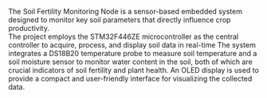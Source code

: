 
The Soil Fertility Monitoring Node is a sensor-based embedded system designed to monitor key soil parameters that directly influence crop productivity. <br> The project employs the STM32F446ZE microcontroller as the central controller to acquire, process, and display soil data in real-time The system integrates a DS18B20 temperature probe to measure soil temperature and a soil moisture sensor to monitor water content in the soil, both of which are crucial indicators of soil fertility and plant health. An OLED display is used to provide a compact and user-friendly interface for visualizing the collected data.
